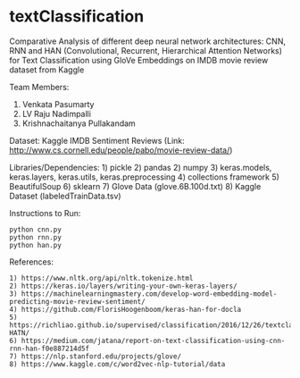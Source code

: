 # textClassification
Comparative Analysis of different deep neural network architectures: CNN, RNN and HAN (Convolutional, Recurrent, Hierarchical Attention Networks) for Text Classification using GloVe Embeddings on IMDB movie review dataset from 
Kaggle

Team Members:

1. Venkata Pasumarty
2. LV Raju Nadimpalli
3. Krishnachaitanya Pullakandam


Dataset:
	Kaggle IMDB Sentiment Reviews (Link: http://www.cs.cornell.edu/people/pabo/movie-review-data/)


Libraries/Dependencies:
        1) pickle
        2) pandas
	2) numpy
	3) keras.models, keras.layers, keras.utils, keras.preprocessing
	4) collections framework
	5) BeautifulSoup
	6) sklearn
	7) Glove Data (glove.6B.100d.txt)
	8) Kaggle Dataset (labeledTrainData.tsv)


Instructions to Run:

	python cnn.py
	python rnn.py
	python han.py


References:

	1) https://www.nltk.org/api/nltk.tokenize.html
	2) https://keras.io/layers/writing-your-own-keras-layers/
	3) https://machinelearningmastery.com/develop-word-embedding-model-predicting-movie-review-sentiment/
	4) https://github.com/FlorisHoogenboom/keras-han-for-docla
	5) https://richliao.github.io/supervised/classification/2016/12/26/textclassifier-HATN/
	6) https://medium.com/jatana/report-on-text-classification-using-cnn-rnn-han-f0e887214d5f
	7) https://nlp.stanford.edu/projects/glove/
	8) https://www.kaggle.com/c/word2vec-nlp-tutorial/data
